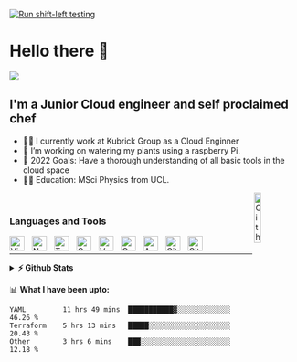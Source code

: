 [![Run shift-left testing](https://github.com/azdim/azdim/actions/workflows/shiftleft.yml/badge.svg)](https://github.com/azdim/azdim/actions/workflows/shiftleft.yml)

# Hello there 🥸

<img src="https://readme-typing-svg.herokuapp.com/?lines=Welcome!+👋;I+am+Dim;Nice+to+meet+you!&center=true&size=30">

## I'm a Junior Cloud engineer and self proclaimed chef

- 👨‍💻 I currently work at Kubrick Group as a Cloud Enginner
- 🌱 I’m working on watering my plants using a raspberry Pi.
- 🥅 2022 Goals: Have a thorough understanding of all basic tools in the cloud space
- 👨‍🏫 Education: MSci Physics from UCL.

<img width="15%" align="right" alt="Github Image" src="https://github.com/SP-XD/SP-XD/blob/main/images/Developer.gif?raw=true" /><br>
### Languages and Tools

<img align="left" alt="Visual Studio Code" width="26px" src="https://cdn.jsdelivr.net/gh/devicons/devicon/icons/vscode/vscode-original.svg" style="padding-right:10px;" />
<img align="left" alt="Nomad" width="26px" src="https://cdn.worldvectorlogo.com/logos/nomad-2.svg" style="padding-right:10px;" />
<img align="left" alt="Terraform" width="26px" src="https://www.vectorlogo.zone/logos/terraformio/terraformio-icon.svg" style="padding-right:10px;" />
<img align="left" alt="Consul" width="26px" src="https://www.vectorlogo.zone/logos/consulio/consulio-icon.svg" style="padding-right:10px;" />
<img align="left" alt="Vault" width="26px" src="https://www.vectorlogo.zone/logos/vaultproject/vaultproject-icon.svg" style="padding-right:10px;" />
<img align="left" alt="Openstack" width="26px" src="https://www.vectorlogo.zone/logos/openstack/openstack-icon.svg" style="padding-right:10px;" />
<img align="left" alt="Ansible" width="26px" src="https://www.vectorlogo.zone/logos/ansible/ansible-icon.svg" style="padding-right:10px;" />
<img align="left" alt="Git" width="26px" src="https://www.vectorlogo.zone/logos/git-scm/git-scm-icon.svg" style="padding-right:10px;" />
<img align="left" alt="GitHub" width="26px" src="https://www.vectorlogo.zone/logos/github/github-tile.svg" style="padding-right:10px;" />

<br />

---
<details>
  <summary><b>⚡ Github Stats</b></summary>
  <img align="left" alt="azdim's GitHub Stats" src="https://github-readme-stats.vercel.app/api?username=azdim&theme=onedark&count_private=true&show_icons=true&hide_border=false&title_color=ff652f&icon_color=FFE400&bg_color=09131B&text_color=ffffff&border_color=0c1a25" />

  <img src="https://activity-graph.herokuapp.com/graph?username=azdim&theme=react-dark&bg_color=20232a&hide_border=true" width="100%"/>

</details>

📊 **What I have been upto:**
<!--START_SECTION:waka-->

```text
YAML         11 hrs 49 mins  ███████████▓░░░░░░░░░░░░░   46.26 %
Terraform    5 hrs 13 mins   █████░░░░░░░░░░░░░░░░░░░░   20.43 %
Other        3 hrs 6 mins    ███░░░░░░░░░░░░░░░░░░░░░░   12.18 %
```

<!--END_SECTION:waka-->
